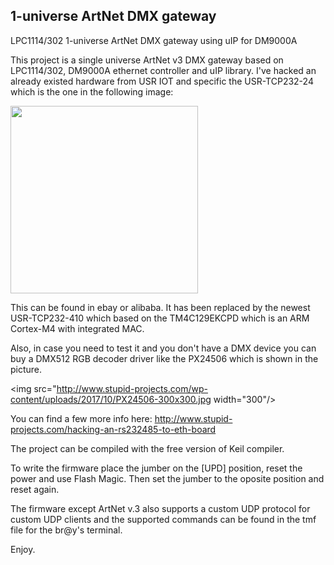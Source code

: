 1-universe ArtNet DMX gateway
----

LPC1114/302 1-universe ArtNet DMX gateway using uIP for DM9000A

This project is a single universe ArtNet v3 DMX gateway based on LPC1114/302, DM9000A ethernet controller and uIP library.
I've hacked an already existed hardware from USR IOT and specific the USR-TCP232-24 which is the one in the following image:

<img src="http://www.stupid-projects.com/wp-content/uploads/2017/10/USR-TCP232-24-300x300.jpg" width="300"/>

This can be found in ebay or alibaba. It has been replaced by the newest USR-TCP232-410 which based on the TM4C129EKCPD which is an ARM Cortex-M4 with integrated MAC.

Also, in case you need to test it and you don't have a DMX device you can buy a DMX512 RGB decoder driver like the PX24506 which is shown in the picture.

<img src="http://www.stupid-projects.com/wp-content/uploads/2017/10/PX24506-300x300.jpg width="300"/>

You can find a few more info here:
http://www.stupid-projects.com/hacking-an-rs232485-to-eth-board

The project can be compiled with the free version of Keil compiler.

To write the firmware place the jumber on the [UPD] position, reset the power and use Flash Magic.
Then set the jumber to the oposite position and reset again.

The firmware except ArtNet v.3 also supports a custom UDP protocol for custom UDP clients and the supported
commands can be found in the tmf file for the br@y's terminal.

Enjoy.
